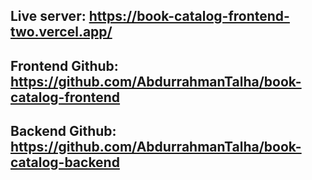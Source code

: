 ## Live server: https://book-catalog-frontend-two.vercel.app/
## Frontend Github: https://github.com/AbdurrahmanTalha/book-catalog-frontend 
## Backend Github: https://github.com/AbdurrahmanTalha/book-catalog-backend